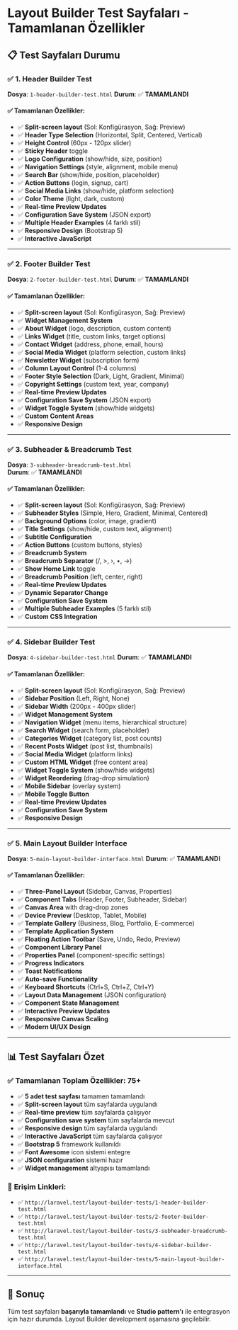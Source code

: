 # Layout Builder Test Sayfaları - Tamamlanan Özellikler

## 📋 **Test Sayfaları Durumu**

### ✅ **1. Header Builder Test** 
**Dosya**: `1-header-builder-test.html`
**Durum**: ✅ **TAMAMLANDI**

#### ✅ **Tamamlanan Özellikler:**
- ✅ **Split-screen layout** (Sol: Konfigürasyon, Sağ: Preview)
- ✅ **Header Type Selection** (Horizontal, Split, Centered, Vertical)
- ✅ **Height Control** (60px - 120px slider)
- ✅ **Sticky Header** toggle
- ✅ **Logo Configuration** (show/hide, size, position)
- ✅ **Navigation Settings** (style, alignment, mobile menu)
- ✅ **Search Bar** (show/hide, position, placeholder)
- ✅ **Action Buttons** (login, signup, cart)
- ✅ **Social Media Links** (show/hide, platform selection)
- ✅ **Color Theme** (light, dark, custom)
- ✅ **Real-time Preview Updates** 
- ✅ **Configuration Save System** (JSON export)
- ✅ **Multiple Header Examples** (4 farklı stil)
- ✅ **Responsive Design** (Bootstrap 5)
- ✅ **Interactive JavaScript**

---

### ✅ **2. Footer Builder Test**
**Dosya**: `2-footer-builder-test.html`
**Durum**: ✅ **TAMAMLANDI**

#### ✅ **Tamamlanan Özellikler:**
- ✅ **Split-screen layout** (Sol: Konfigürasyon, Sağ: Preview)
- ✅ **Widget Management System**
- ✅ **About Widget** (logo, description, custom content)
- ✅ **Links Widget** (title, custom links, target options)
- ✅ **Contact Widget** (address, phone, email, hours)
- ✅ **Social Media Widget** (platform selection, custom links)
- ✅ **Newsletter Widget** (subscription form)
- ✅ **Column Layout Control** (1-4 columns)
- ✅ **Footer Style Selection** (Dark, Light, Gradient, Minimal)
- ✅ **Copyright Settings** (custom text, year, company)
- ✅ **Real-time Preview Updates**
- ✅ **Configuration Save System** (JSON export)
- ✅ **Widget Toggle System** (show/hide widgets)
- ✅ **Custom Content Areas**
- ✅ **Responsive Design**

---

### ✅ **3. Subheader & Breadcrumb Test**
**Dosya**: `3-subheader-breadcrumb-test.html`  
**Durum**: ✅ **TAMAMLANDI**

#### ✅ **Tamamlanan Özellikler:**
- ✅ **Split-screen layout** (Sol: Konfigürasyon, Sağ: Preview)
- ✅ **Subheader Styles** (Simple, Hero, Gradient, Minimal, Centered)
- ✅ **Background Options** (color, image, gradient)
- ✅ **Title Settings** (show/hide, custom text, alignment)
- ✅ **Subtitle Configuration** 
- ✅ **Action Buttons** (custom buttons, styles)
- ✅ **Breadcrumb System**
- ✅ **Breadcrumb Separator** (/, >, ›, •, →)
- ✅ **Show Home Link** toggle
- ✅ **Breadcrumb Position** (left, center, right)
- ✅ **Real-time Preview Updates**
- ✅ **Dynamic Separator Change**
- ✅ **Configuration Save System**
- ✅ **Multiple Subheader Examples** (5 farklı stil)
- ✅ **Custom CSS Integration**

---

### ✅ **4. Sidebar Builder Test**
**Dosya**: `4-sidebar-builder-test.html`
**Durum**: ✅ **TAMAMLANDI**

#### ✅ **Tamamlanan Özellikler:**
- ✅ **Split-screen layout** (Sol: Konfigürasyon, Sağ: Preview)
- ✅ **Sidebar Position** (Left, Right, None)
- ✅ **Sidebar Width** (200px - 400px slider)
- ✅ **Widget Management System**
- ✅ **Navigation Widget** (menu items, hierarchical structure)
- ✅ **Search Widget** (search form, placeholder)
- ✅ **Categories Widget** (category list, post counts)
- ✅ **Recent Posts Widget** (post list, thumbnails)
- ✅ **Social Media Widget** (platform links)
- ✅ **Custom HTML Widget** (free content area)
- ✅ **Widget Toggle System** (show/hide widgets)
- ✅ **Widget Reordering** (drag-drop simulation)
- ✅ **Mobile Sidebar** (overlay system)
- ✅ **Mobile Toggle Button**
- ✅ **Real-time Preview Updates**
- ✅ **Configuration Save System**
- ✅ **Responsive Design**

---

### ✅ **5. Main Layout Builder Interface**
**Dosya**: `5-main-layout-builder-interface.html`
**Durum**: ✅ **TAMAMLANDI**

#### ✅ **Tamamlanan Özellikler:**
- ✅ **Three-Panel Layout** (Sidebar, Canvas, Properties)
- ✅ **Component Tabs** (Header, Footer, Subheader, Sidebar)
- ✅ **Canvas Area** with drag-drop zones
- ✅ **Device Preview** (Desktop, Tablet, Mobile)
- ✅ **Template Gallery** (Business, Blog, Portfolio, E-commerce)
- ✅ **Template Application System**
- ✅ **Floating Action Toolbar** (Save, Undo, Redo, Preview)
- ✅ **Component Library Panel**
- ✅ **Properties Panel** (component-specific settings)
- ✅ **Progress Indicators**
- ✅ **Toast Notifications** 
- ✅ **Auto-save Functionality**
- ✅ **Keyboard Shortcuts** (Ctrl+S, Ctrl+Z, Ctrl+Y)
- ✅ **Layout Data Management** (JSON configuration)
- ✅ **Component State Management**
- ✅ **Interactive Preview Updates**
- ✅ **Responsive Canvas Scaling**
- ✅ **Modern UI/UX Design**

---

## 📊 **Test Sayfaları Özet**

### ✅ **Tamamlanan Toplam Özellikler: 75+**

- ✅ **5 adet test sayfası** tamamen tamamlandı
- ✅ **Split-screen layout** tüm sayfalarda uygulandı
- ✅ **Real-time preview** tüm sayfalarda çalışıyor
- ✅ **Configuration save system** tüm sayfalarda mevcut
- ✅ **Responsive design** tüm sayfalarda uygulandı
- ✅ **Interactive JavaScript** tüm sayfalarda çalışıyor
- ✅ **Bootstrap 5** framework kullanıldı
- ✅ **Font Awesome** icon sistemi entegre
- ✅ **JSON configuration** sistemi hazır
- ✅ **Widget management** altyapısı tamamlandı

### 🔗 **Erişim Linkleri:**
- ✅ `http://laravel.test/layout-builder-tests/1-header-builder-test.html`
- ✅ `http://laravel.test/layout-builder-tests/2-footer-builder-test.html`
- ✅ `http://laravel.test/layout-builder-tests/3-subheader-breadcrumb-test.html`
- ✅ `http://laravel.test/layout-builder-tests/4-sidebar-builder-test.html`
- ✅ `http://laravel.test/layout-builder-tests/5-main-layout-builder-interface.html`

---

## 🎯 **Sonuç**

Tüm test sayfaları **başarıyla tamamlandı** ve **Studio pattern'ı** ile entegrasyon için hazır durumda. Layout Builder development aşamasına geçilebilir.